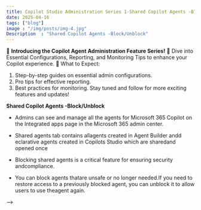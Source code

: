 ```yaml
---
title: Copilot Studio Administration Series 1-Shared Copilot Agents -Block/Unblock
date: 2025-04-16
tags: ["blog"]
image : "/img/posts/img-4.jpg"
Description  : "Shared Copilot Agents -Block/Unblock"
---
```

🚀 **Introducing the Copilot Agent Administration Feature Series!** 🚀
Dive into Essential Configurations, Reporting, and Monitoring Tips to enhance your Copilot experience.
🔧 What to Expect:
1. Step-by-step guides on essential admin configurations.
2. Pro tips for effective reporting.
3. Best practices for monitoring.
Stay tuned and follow for more exciting features and updates!

**Shared Copilot Agents -Block/Unblock**
* Admins can see and manage all the agents for Microsoft 365 Copilot on the Integrated apps page in the Microsoft 365 admin center.

* Shared agents tab contains allagents created in Agent Builder andd eclarative agents created in Copilots Studio which are sharedand opened once
* Blocking shared agents is a critical feature for ensuring security andcompliance. 
* You can block agents thatare unsafe or no longer needed.If you need to restore access to a previously blocked agent, you can unblock it to allow users to use theagent again.





<!--Tenant Isolation
## Wiki

Checkout the [wiki](https://github.com/binokochumolvarghese/lightbi-hugo/wiki) page for detailed documentation of the theme features.

## Support & Contribution

- **Star 🌟 this [repository](https://github.com/binokochumolvarghese/lightbi-hugo)** to show your support!
- **Help spread the word** about Hugo Lightbi by sharing it on social media and recommending it to your friends and colleagues.
- **Found a bug?** Report it via [GitHub Issues](https://github.com/binokochumolvarghese/lightbi-hugo/issues/new) to help us improve.
- **Have feature ideas?** Start a conversation in [GitHub Discussions](https://github.com/binokochumolvarghese/lightbi-hugo/discussions).
- **Got questions?** Ask away in our [GitHub Discussions](https://github.com/binokochumolvarghese/lightbi-hugo/discussions) community.

## Credits

- [Beautiful Hugo](https://github.com/halogenica/beautifulhugo) from which Lightbi was forked.
- [Unsplash](https://unsplash.com/) for Images.

## About

This is an adaptation of the [Beautiful Hugo](https://github.com/halogenica/beautifulhugo) by [Michael Romero](https://github.com/halogenica). It supports most of the features of the original theme, and many new features. It has diverged from the original theme over time, with several updates.

## License

MIT Licensed, see [LICENSE](https://github.com/binokochumolvarghese/lightbi-hugo/blob/master/LICENSE).


<!--Photo by Robert Katzki on Unsplash--> -->
